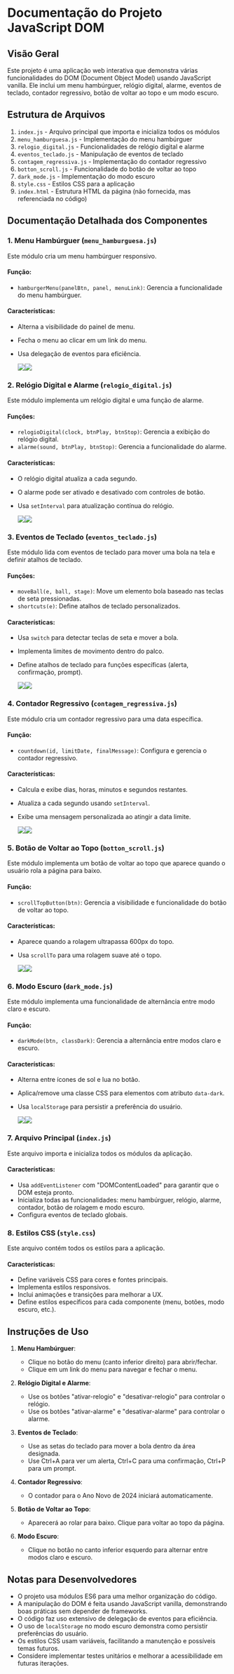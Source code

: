 # Documentação do Projeto JavaScript DOM

## Visão Geral
Este projeto é uma aplicação web interativa que demonstra várias funcionalidades do DOM (Document Object Model) usando JavaScript vanilla. Ele inclui um menu hambúrguer, relógio digital, alarme, eventos de teclado, contador regressivo, botão de voltar ao topo e um modo escuro.

## Estrutura de Arquivos
1. `index.js` - Arquivo principal que importa e inicializa todos os módulos
2. `menu_hamburguesa.js` - Implementação do menu hambúrguer
3. `relogio_digital.js` - Funcionalidades de relógio digital e alarme
4. `eventos_teclado.js` - Manipulação de eventos de teclado
5. `contagem_regressiva.js` - Implementação do contador regressivo
6. `botton_scroll.js` - Funcionalidade do botão de voltar ao topo
7. `dark_mode.js` - Implementação do modo escuro
8. `style.css` - Estilos CSS para a aplicação
9. `index.html` - Estrutura HTML da página (não fornecida, mas referenciada no código)

## Documentação Detalhada dos Componentes

### 1. Menu Hambúrguer (`menu_hamburguesa.js`)
Este módulo cria um menu hambúrguer responsivo.

#### Função:
- `hamburgerMenu(panelBtn, panel, menuLink)`: Gerencia a funcionalidade do menu hambúrguer.

#### Características:
- Alterna a visibilidade do painel de menu.
- Fecha o menu ao clicar em um link do menu.
- Usa delegação de eventos para eficiência.

  <img src="/assets/img/arquivo.gif"><img src="/assets/menuHamburguer.png">

### 2. Relógio Digital e Alarme (`relogio_digital.js`)
Este módulo implementa um relógio digital e uma função de alarme.

#### Funções:
- `relogioDigital(clock, btnPlay, btnStop)`: Gerencia a exibição do relógio digital.
- `alarme(sound, btnPlay, btnStop)`: Gerencia a funcionalidade do alarme.

#### Características:
- O relógio digital atualiza a cada segundo.
- O alarme pode ser ativado e desativado com controles de botão.
- Usa `setInterval` para atualização contínua do relógio.

  <img src="/assets/img/arquivo.gif"><img src="/assets/relogio.png.png">

### 3. Eventos de Teclado (`eventos_teclado.js`)
Este módulo lida com eventos de teclado para mover uma bola na tela e definir atalhos de teclado.

#### Funções:
- `moveBall(e, ball, stage)`: Move um elemento bola baseado nas teclas de seta pressionadas.
- `shortcuts(e)`: Define atalhos de teclado personalizados.

#### Características:
- Usa `switch` para detectar teclas de seta e mover a bola.
- Implementa limites de movimento dentro do palco.
- Define atalhos de teclado para funções específicas (alerta, confirmação, prompt).

  <img src="/assets/img/arquivo.gif"><img src="/assets/eventoTeclado.png">

### 4. Contador Regressivo (`contagem_regressiva.js`)
Este módulo cria um contador regressivo para uma data específica.

#### Função:
- `countdown(id, limitDate, finalMessage)`: Configura e gerencia o contador regressivo.

#### Características:
- Calcula e exibe dias, horas, minutos e segundos restantes.
- Atualiza a cada segundo usando `setInterval`.
- Exibe uma mensagem personalizada ao atingir a data limite.

  <img src="/assets/img/arquivo.gif"><img src="/assets/countdown.png">

### 5. Botão de Voltar ao Topo (`botton_scroll.js`)
Este módulo implementa um botão de voltar ao topo que aparece quando o usuário rola a página para baixo.

#### Função:
- `scrollTopButton(btn)`: Gerencia a visibilidade e funcionalidade do botão de voltar ao topo.

#### Características:
- Aparece quando a rolagem ultrapassa 600px do topo.
- Usa `scrollTo` para uma rolagem suave até o topo.

  <img src="/assets/img/arquivo.gif"><img src="/assets/button.png">

### 6. Modo Escuro (`dark_mode.js`)
Este módulo implementa uma funcionalidade de alternância entre modo claro e escuro.

#### Função:
- `darkMode(btn, classDark)`: Gerencia a alternância entre modos claro e escuro.

#### Características:
- Alterna entre ícones de sol e lua no botão.
- Aplica/remove uma classe CSS para elementos com atributo `data-dark`.
- Usa `localStorage` para persistir a preferência do usuário.

  <img src="/assets/img/arquivo.gif"><img src="/assets/darkmode.png.png">

### 7. Arquivo Principal (`index.js`)
Este arquivo importa e inicializa todos os módulos da aplicação.

#### Características:
- Usa `addEventListener` com "DOMContentLoaded" para garantir que o DOM esteja pronto.
- Inicializa todas as funcionalidades: menu hambúrguer, relógio, alarme, contador, botão de rolagem e modo escuro.
- Configura eventos de teclado globais.

### 8. Estilos CSS (`style.css`)
Este arquivo contém todos os estilos para a aplicação.

#### Características:
- Define variáveis CSS para cores e fontes principais.
- Implementa estilos responsivos.
- Inclui animações e transições para melhorar a UX.
- Define estilos específicos para cada componente (menu, botões, modo escuro, etc.).

## Instruções de Uso

1. **Menu Hambúrguer**: 
   - Clique no botão do menu (canto inferior direito) para abrir/fechar.
   - Clique em um link do menu para navegar e fechar o menu.

2. **Relógio Digital e Alarme**:
   - Use os botões "ativar-relogio" e "desativar-relogio" para controlar o relógio.
   - Use os botões "ativar-alarme" e "desativar-alarme" para controlar o alarme.

3. **Eventos de Teclado**:
   - Use as setas do teclado para mover a bola dentro da área designada.
   - Use Ctrl+A para ver um alerta, Ctrl+C para uma confirmação, Ctrl+P para um prompt.

4. **Contador Regressivo**:
   - O contador para o Ano Novo de 2024 iniciará automaticamente.

5. **Botão de Voltar ao Topo**:
   - Aparecerá ao rolar para baixo. Clique para voltar ao topo da página.

6. **Modo Escuro**:
   - Clique no botão no canto inferior esquerdo para alternar entre modos claro e escuro.

## Notas para Desenvolvedores
- O projeto usa módulos ES6 para uma melhor organização do código.
- A manipulação do DOM é feita usando JavaScript vanilla, demonstrando boas práticas sem depender de frameworks.
- O código faz uso extensivo de delegação de eventos para eficiência.
- O uso de `localStorage` no modo escuro demonstra como persistir preferências do usuário.
- Os estilos CSS usam variáveis, facilitando a manutenção e possíveis temas futuros.
- Considere implementar testes unitários e melhorar a acessibilidade em futuras iterações.
